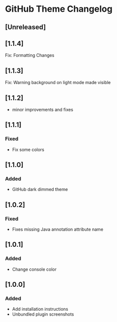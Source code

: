 <!-- Keep a Changelog guide -> https://keepachangelog.com -->

# GitHub Theme Changelog

## [Unreleased]
## [1.1.4]

Fix: Formatting Changes

## [1.1.3]

Fix: Warning background on light mode made visible

## [1.1.2]

- minor improvements and fixes

## [1.1.1]

### Fixed

- Fix some colors

## [1.1.0]

### Added

- GitHub dark dimmed theme

## [1.0.2]

### Fixed

- Fixes missing Java annotation attribute name

## [1.0.1]

### Added

- Change console color

## [1.0.0]

### Added

- Add installation instructions
- Unbundled plugin screenshots
